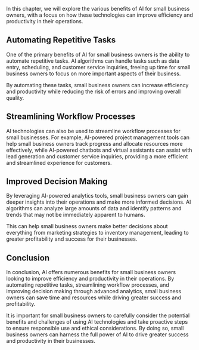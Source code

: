 
In this chapter, we will explore the various benefits of AI for small business owners, with a focus on how these technologies can improve efficiency and productivity in their operations.

Automating Repetitive Tasks
---------------------------

One of the primary benefits of AI for small business owners is the ability to automate repetitive tasks. AI algorithms can handle tasks such as data entry, scheduling, and customer service inquiries, freeing up time for small business owners to focus on more important aspects of their business.

By automating these tasks, small business owners can increase efficiency and productivity while reducing the risk of errors and improving overall quality.

Streamlining Workflow Processes
-------------------------------

AI technologies can also be used to streamline workflow processes for small businesses. For example, AI-powered project management tools can help small business owners track progress and allocate resources more effectively, while AI-powered chatbots and virtual assistants can assist with lead generation and customer service inquiries, providing a more efficient and streamlined experience for customers.

Improved Decision Making
------------------------

By leveraging AI-powered analytics tools, small business owners can gain deeper insights into their operations and make more informed decisions. AI algorithms can analyze large amounts of data and identify patterns and trends that may not be immediately apparent to humans.

This can help small business owners make better decisions about everything from marketing strategies to inventory management, leading to greater profitability and success for their businesses.

Conclusion
----------

In conclusion, AI offers numerous benefits for small business owners looking to improve efficiency and productivity in their operations. By automating repetitive tasks, streamlining workflow processes, and improving decision making through advanced analytics, small business owners can save time and resources while driving greater success and profitability.

It is important for small business owners to carefully consider the potential benefits and challenges of using AI technologies and take proactive steps to ensure responsible use and ethical considerations. By doing so, small business owners can harness the full power of AI to drive greater success and productivity in their businesses.
